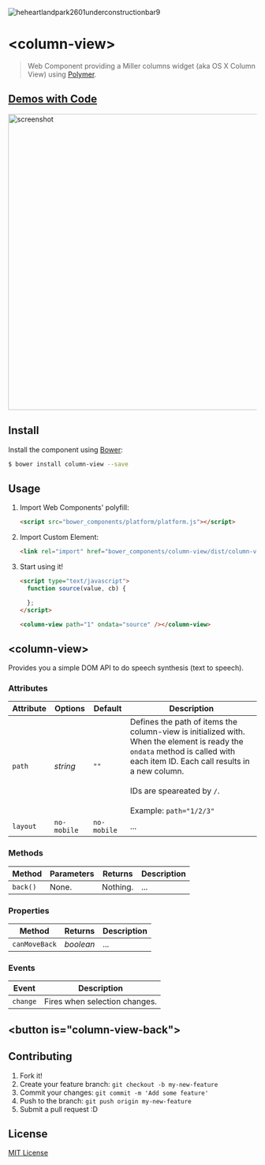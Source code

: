 ![heheartlandpark2601underconstructionbar9](https://cloud.githubusercontent.com/assets/681942/3190204/f1e5fbde-eccb-11e3-855c-de7b640b3a63.gif)
# &lt;column-view&gt;

> Web Component providing a Miller columns widget (aka OS X Column View)  using [Polymer](http://www.polymer-project.org/).


## [Demos with Code](http://rawgit.com/Jupiterrr/column-view-component/master/demo/index.html)

<img src="https://f.cloud.github.com/assets/681942/2457975/993771cc-af43-11e3-9585-0dadd54e6c4c.png" alt="screenshot" width="600" />


## Install

Install the component using [Bower](http://bower.io/):

```sh
$ bower install column-view --save
```

<!--Or [download as ZIP](https://github.com/zenorocha/voice-elements/archive/gh-pages.zip).-->

## Usage

1. Import Web Components' polyfill:

    ```html
    <script src="bower_components/platform/platform.js"></script>
    ```

2. Import Custom Element:

    ```html
    <link rel="import" href="bower_components/column-view/dist/column-view.html">
    ```

3. Start using it!

    ```html
    <script type="text/javascript">
      function source(value, cb) {

      };
    </script>

    <column-view path="1" ondata="source" /></column-view>
    ```

## &lt;column-view&gt;

Provides you a simple DOM API to do speech synthesis (text to speech).

### Attributes

Attribute | Options | Default | Description
--- | --- | --- | ---
`path` | *string* | `""` | Defines the path of items the column-view is initialized with. When the element is ready the `ondata` method is called with each item ID. Each call results in a new column. <br><br>IDs are speareated by `/`.<br><br>Example: `path="1/2/3"`
`layout`   | `no-mobile` | `no-mobile` | ...

### Methods

Method | Parameters | Returns | Description
--- | --- | --- | ---
`back()`  | None. | Nothing. | ...

### Properties

Method | Returns | Description
--- | --- | ---
`canMoveBack` | *boolean* | ...

### Events

Event | Description
--- | ---
`change` | Fires when selection changes.


## &lt;button is="column-view-back"&gt;


<!--

## Development

In order to run it locally you'll need to fetch some dependencies and a basic server setup.

1. Install [Bower](http://bower.io/) & [Grunt](http://gruntjs.com/):

    ```sh
    $ [sudo] npm install -g bower grunt-cli
    ```

2. Install local dependencies:

    ```sh
    $ bower install && npm install
    ```

3. To test your project, start the development server and open `http://localhost:8000`.

    ```sh
    $ grunt server
    ```

4. To build the distribution files before releasing a new version.

    ```sh
    $ grunt build
    ```

5. To provide a live demo, send everything to `gh-pages` branch.

    ```sh
    $ grunt deploy
    ```
-->

## Contributing

1. Fork it!
2. Create your feature branch: `git checkout -b my-new-feature`
3. Commit your changes: `git commit -m 'Add some feature'`
4. Push to the branch: `git push origin my-new-feature`
5. Submit a pull request :D


## License

[MIT License](http://opensource.org/licenses/MIT)
